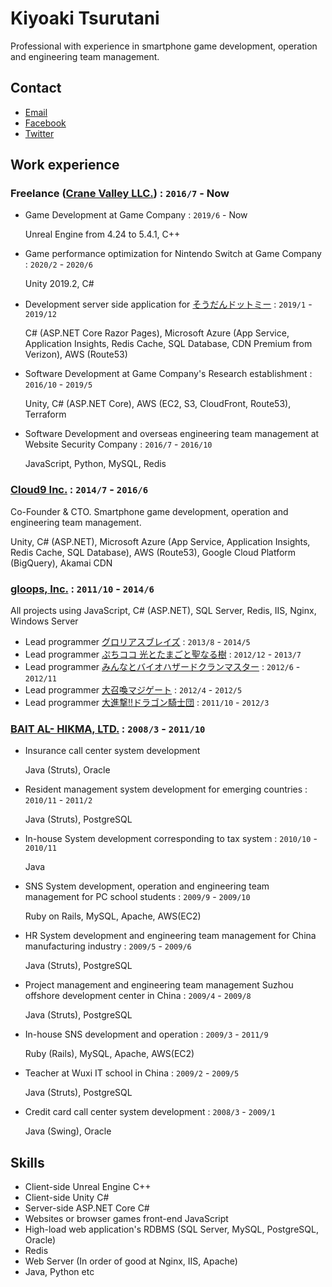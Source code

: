 # Kiyoaki Tsurutani
Professional with experience in smartphone game development, operation and engineering team management.

## Contact

* [Email](mailto:kiyoaki.tsurutani@gmail.com)
* [Facebook](https://www.facebook.com/k.tsurutani)
* [Twitter](https://twitter.com/k_tsurutani)

## Work experience

### Freelance ([Crane Valley LLC.](https://www.crane-valley.co.jp/)) : `2016/7` - Now

* Game Development at Game Company : `2019/6` - Now

   Unreal Engine from 4.24 to 5.4.1, C++

* Game performance optimization for Nintendo Switch at Game Company : `2020/2` - `2020/6`

  Unity 2019.2, C#

* Development server side application for [そうだんドットミー](https://www.google.com/search?q=%E3%81%9D%E3%81%86%E3%81%A0%E3%82%93%E3%83%89%E3%83%83%E3%83%88%E3%83%9F%E3%83%BC) : `2019/1` - `2019/12`

  C# (ASP.NET Core Razor Pages), Microsoft Azure (App Service, Application Insights, Redis Cache, SQL Database, CDN Premium from Verizon), AWS (Route53)

* Software Development at Game Company's Research establishment : `2016/10` - `2019/5`

  Unity, C# (ASP.NET Core), AWS (EC2, S3, CloudFront, Route53), Terraform

* Software Development and overseas engineering team management at Website Security Company : `2016/7` - `2016/10`

  JavaScript, Python, MySQL, Redis

### [Cloud9 Inc.](https://cloud9-plus.com/) : `2014/7` - `2016/6`

Co-Founder & CTO. Smartphone game development, operation and engineering team management.

  Unity, C# (ASP.NET), Microsoft Azure (App Service, Application Insights, Redis Cache, SQL Database), AWS (Route53), Google Cloud Platform (BigQuery), Akamai CDN

### [gloops, Inc.](https://www.google.com/search?q=gloops) : `2011/10` - `2014/6`

All projects using JavaScript, C# (ASP.NET), SQL Server, Redis, IIS, Nginx, Windows Server

* Lead programmer [グロリアスブレイズ](https://www.google.com/search?q=グロリアスブレイズ) : `2013/8` - `2014/5`
* Lead programmer [ぷちココ 光とたまごと聖なる樹](https://www.google.com/search?q=ぷちココ+光とたまごと聖なる樹) : `2012/12` - `2013/7`
* Lead programmer [みんなとバイオハザードクランマスター](https://www.google.com/search?q=みんなとバイオハザードクランマスター) : `2012/6` - `2012/11`
* Lead programmer [大召喚マジゲート](https://www.google.com/search?q=大召喚マジゲート) : `2012/4` - `2012/5`
* Lead programmer [大進撃!!ドラゴン騎士団](https://www.google.com/search?q=大進撃!!ドラゴン騎士団) : `2011/10` - `2012/3`

### [BAIT AL- HIKMA, LTD.](https://www.bai.co.jp/) : `2008/3` - `2011/10`

* Insurance call center system development

  Java (Struts), Oracle

* Resident management system development for emerging countries : `2010/11` - `2011/2`

  Java (Struts), PostgreSQL

* In-house System development corresponding to tax system : `2010/10` - `2010/11`

  Java

* SNS System development, operation and engineering team management for PC school students : `2009/9` - `2009/10`

  Ruby on Rails, MySQL, Apache, AWS(EC2)

* HR System development and engineering team management for China manufacturing industry : `2009/5` - `2009/6`

  Java (Struts), PostgreSQL

* Project management and engineering team management Suzhou offshore development center in China : `2009/4` - `2009/8`

  Java (Struts), PostgreSQL

* In-house SNS development and operation : `2009/3` - `2011/9`

  Ruby (Rails), MySQL, Apache, AWS(EC2)

* Teacher at Wuxi IT school in China : `2009/2` - `2009/5`

  Java (Struts), PostgreSQL

* Credit card call center system development : `2008/3` - `2009/1`

  Java (Swing), Oracle

## Skills

* Client-side Unreal Engine C++
* Client-side Unity C#
* Server-side ASP.NET Core C#
* Websites or browser games front-end JavaScript
* High-load web application's RDBMS (SQL Server, MySQL, PostgreSQL, Oracle)
* Redis
* Web Server (In order of good at Nginx, IIS, Apache)
* Java, Python etc

